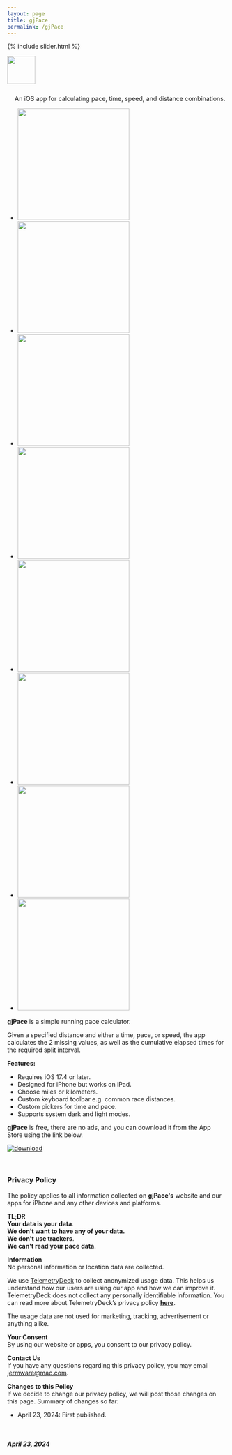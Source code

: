 ```yaml
---
layout: page
title: gjPace
permalink: /gjPace
---
```


{% include slider.html %}

<span style="float: left; line-height: 0px;">
<img width="64" height="64" src="/images/gjPace/gjPace-icon.png">
</span>
<span style="float: left; padding: 25px 0px 0px 17px;">
An iOS app for calculating pace, time, speed, and distance combinations.
</span>
<div style="clear: both;"></div>

<div id="gallery">
    <ul id="lightSlider" class="cS-hidden">
        <!-- <li data-src="large"><img src="medium"></li> -->
        <li data-src="/images/gjPace/gjPace-1m.png"><img src="/images/gjPace/gjPace-1s.png" width=256px></li>
        <li data-src="/images/gjPace/gjPace-2m.png"><img src="/images/gjPace/gjPace-2s.png" width=256px></li>
        <li data-src="/images/gjPace/gjPace-3m.png"><img src="/images/gjPace/gjPace-3s.png" width=256px></li>
        <li data-src="/images/gjPace/gjPace-4m.png"><img src="/images/gjPace/gjPace-4s.png" width=256px></li>
        <li data-src="/images/gjPace/gjPace-5m.png"><img src="/images/gjPace/gjPace-5s.png" width=256px></li>
        <li data-src="/images/gjPace/gjPace-6m.png"><img src="/images/gjPace/gjPace-6s.png" width=256px></li>
        <li data-src="/images/gjPace/gjPace-7m.png"><img src="/images/gjPace/gjPace-7s.png" width=256px></li>
        <li data-src="/images/gjPace/gjPace-8m.png"><img src="/images/gjPace/gjPace-8s.png" width=256px></li>
    </ul>
</div>

**gjPace** is a simple running pace calculator.

Given a specified distance and either a time, pace, or speed, the app calculates the 2 missing values, as well as the cumulative elapsed times for the required split interval.

**Features:**
- Requires iOS 17.4 or later.
- Designed for iPhone but works on iPad.
- Choose miles or kilometers.
- Custom keyboard toolbar e.g. common race distances.
- Custom pickers for time and pace.
- Supports system dark and light modes.

**gjPace** is free, there are no ads, and you can download it from the App Store using the link below.

[![download](/images/Download_on_the_App_Store_Badge_US-UK_RGB_blk_092917.svg)](https://apps.apple.com/app/gjpubs/id1532589479?platform=iphone)

<br>
<h3 id="privacy">Privacy Policy</h3>

The policy applies to all information collected on **gjPace's** website and our apps for iPhone and any other devices and platforms.

**TL;DR**  
**Your data is your data**.  
**We don’t want to have any of your data.**  
**We don't use trackers**.  
**We can't read your pace data**.  

**Information**  
No personal information or location data are collected.

We use [TelemetryDeck](https://telemetrydeck.com) to collect anonymized usage data. This helps us understand how our users are using our app and how we can improve it. TelemetryDeck does not collect any personally identifiable information. You can read more about TelemetryDeck’s privacy policy **[here](https://telemetrydeck.com/privacy)**.

The usage data are not used for marketing, tracking, advertisement or anything alike.

**Your Consent**  
By using our website or apps, you consent to our privacy policy.

**Contact Us**  
If you have any questions regarding this privacy policy, you may email [jermware@mac.com](mailto:jermware@mac.com).

**Changes to this Policy**  
If we decide to change our privacy policy, we will post those changes on this page. Summary of changes so far:

- April 23, 2024: First published.

<br>

##### April 23, 2024
